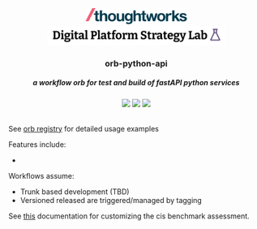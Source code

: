 <div align="center">
	<p>
		<img alt="Thoughtworks Logo" src="https://raw.githubusercontent.com/ThoughtWorks-DPS/static/master/thoughtworks_flamingo_wave.png?sanitize=true" width=200 />
    <br />
		<img alt="DPS Title" src="https://raw.githubusercontent.com/ThoughtWorks-DPS/static/master/dps_lab_title.png" width=350/>
	</p>
  <h3>orb-python-api</h3>
  <h5>a workflow orb for test and build of fastAPI python services</h5>
  <a href="https://app.circleci.com/pipelines/github/ThoughtWorks-DPS/orb-python-api"><img src="https://circleci.com/gh/ThoughtWorks-DPS/orb-python-api.svg?style=shield"></a> <a href="https://badges.circleci.com/orbs/twdps/python-api.svg"><img src="https://badges.circleci.com/orbs/twdps/python-api.svg"></a> <a href="https://opensource.org/licenses/MIT"><img src="https://img.shields.io/badge/license-MIT-blue.svg"></a>
</div>
<br />

See [orb registry](https://circleci.com/developer/orbs/orb/twdps/python-api) for detailed usage examples

Features include:

-  

Workflows assume:

* Trunk based development (TBD)
* Versioned released are triggered/managed by tagging

See [this](CIS_BENCHMARK.md) documentation for customizing the cis benchmark assessment.  
